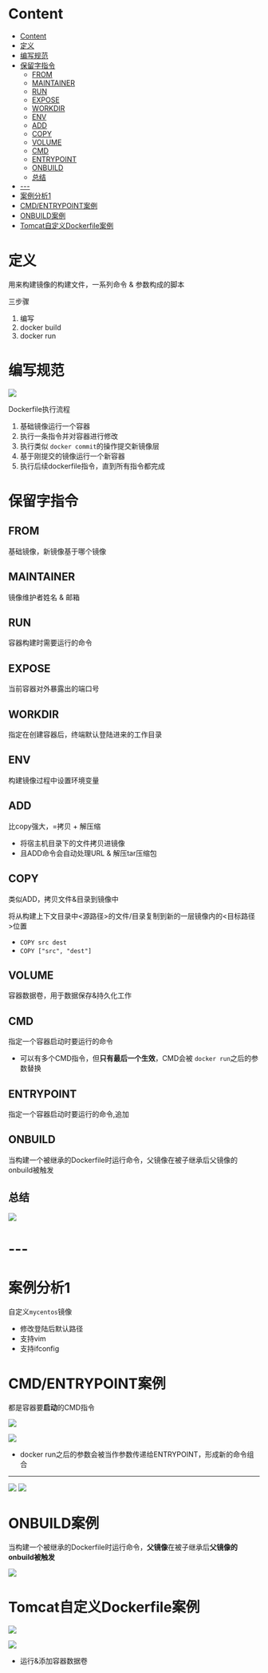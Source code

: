 # Content

* [Content](#content)
* [定义](#定义)
* [编写规范](#编写规范)
* [保留字指令](#保留字指令)
  * [FROM](#from)
  * [MAINTAINER](#maintainer)
  * [RUN](#run)
  * [EXPOSE](#expose)
  * [WORKDIR](#workdir)
  * [ENV](#env)
  * [ADD](#add)
  * [COPY](#copy)
  * [VOLUME](#volume)
  * [CMD](#cmd)
  * [ENTRYPOINT](#entrypoint)
  * [ONBUILD](#onbuild)
  * [总结](#总结)
* [---](#---)
* [案例分析1](#案例分析1)
* [CMD/ENTRYPOINT案例](#cmdentrypoint案例)
* [ONBUILD案例](#onbuild案例)
* [Tomcat自定义Dockerfile案例](#tomcat自定义dockerfile案例)

# 定义

用来构建镜像的构建文件，一系列命令 & 参数构成的脚本

三步骤

1. 编写
2. docker build
3. docker run

# 编写规范

![](/static/2021-07-04-16-51-42.png)

Dockerfile执行流程

1. 基础镜像运行一个容器
2. 执行一条指令并对容器进行修改
3. 执行类似 `docker commit`的操作提交新镜像层
4. 基于刚提交的镜像运行一个新容器
5. 执行后续dockerfile指令，直到所有指令都完成

# 保留字指令

## FROM

基础镜像，新镜像基于哪个镜像

## MAINTAINER

镜像维护者姓名 & 邮箱

## RUN

容器构建时需要运行的命令

## EXPOSE

当前容器对外暴露出的端口号

## WORKDIR

指定在创建容器后，终端默认登陆进来的工作目录

## ENV

构建镜像过程中设置环境变量

## ADD

比copy强大，=拷贝 + 解压缩

* 将宿主机目录下的文件拷贝进镜像
* 且ADD命令会自动处理URL & 解压tar压缩包

## COPY

类似ADD，拷贝文件&目录到镜像中

将从构建上下文目录中<源路径>的文件/目录复制到新的一层镜像内的<目标路径>位置

* `COPY src dest`
* `COPY ["src", "dest"]`

## VOLUME

容器数据卷，用于数据保存&持久化工作

## CMD

指定一个容器启动时要运行的命令

* 可以有多个CMD指令，但**只有最后一个生效**，CMD会被 `docker run`之后的参数替换

## ENTRYPOINT

指定一个容器启动时要运行的命令,追加

## ONBUILD

当构建一个被继承的Dockerfile时运行命令，父镜像在被子继承后父镜像的onbuild被触发

## 总结

![](/static/2021-07-04-19-41-39.png)

# ---

# 案例分析1

自定义`mycentos`镜像

* 修改登陆后默认路径
* 支持vim
* 支持ifconfig

# CMD/ENTRYPOINT案例

都是容器要**启动**的CMD指令

![](/static/2021-07-05-17-17-16.png)

![](/static/2021-07-05-17-17-37.png)

* docker run之后的参数会被当作参数传递给ENTRYPOINT，形成新的命令组合

---

![](/static/2021-07-05-17-24-35.png)
![](/static/2021-07-05-17-26-28.png)

# ONBUILD案例

当构建一个被继承的Dockerfile时运行命令，**父镜像**在被子继承后**父镜像的onbuild被触发**

![](/static/2021-07-05-17-28-15.png)

# Tomcat自定义Dockerfile案例

![](/static/2021-07-05-17-36-48.png)

![](/static/2021-07-05-17-44-50.png)

* 运行&添加容器数据卷